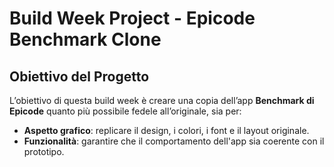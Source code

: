 # Build Week Project - Epicode Benchmark Clone

## **Obiettivo del Progetto**
L’obiettivo di questa build week è creare una copia dell’app **Benchmark di Epicode** quanto più possibile fedele all’originale, sia per:
- **Aspetto grafico**: replicare il design, i colori, i font e il layout originale.
- **Funzionalità**: garantire che il comportamento dell'app sia coerente con il prototipo.
